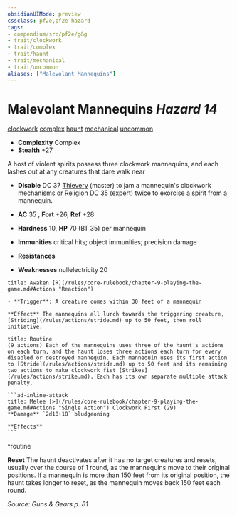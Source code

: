 ```yaml
---
obsidianUIMode: preview
cssclass: pf2e,pf2e-hazard
tags:
- compendium/src/pf2e/g&g
- trait/clockwork
- trait/complex
- trait/haunt
- trait/mechanical
- trait/uncommon
aliases: ["Malevolant Mannequins"]
---
```

# Malevolant Mannequins *Hazard 14*  
[clockwork](/rules/traits/clockwork-g-g.md)  [complex](/rules/traits/complex.md)  [haunt](/rules/traits/haunt.md)  [mechanical](/rules/traits/mechanical.md)  [uncommon](/rules/traits/uncommon.md)  

- **Complexity** Complex
- **Stealth** +27  

A host of violent spirits possess three clockwork mannequins, and each lashes out at any creatures that dare walk near

- **Disable** DC 37 [Thievery](/compendium/skills.md#Thievery) (master) to jam a mannequin's clockwork mechanisms or [Religion](/compendium/skills.md#Religion) DC 35 (expert) twice to exorcise a spirit from a mannequin.  

- **AC** 35 , **Fort** +26, **Ref** +28
- **Hardness** 10, **HP** 70 (BT 35) per mannequin
- **Immunities** critical hits; object immunities; precision damage
- **Resistances** 
- **Weaknesses** nullelectricity 20
     
```ad-embed-ability
title: Awaken [R](/rules/core-rulebook/chapter-9-playing-the-game.md#Actions "Reaction")

- **Trigger**: A creature comes within 30 feet of a mannequin

**Effect** The mannequins all lurch towards the triggering creature, [Striding](/rules/actions/stride.md) up to 50 feet, then roll initiative.
```

````ad-pf2-summary
title: Routine
(9 actions) Each of the mannequins uses three of the haunt's actions on each turn, and the haunt loses three actions each turn for every disabled or destroyed mannequin. Each mannequin uses its first action to [Stride](/rules/actions/stride.md) up to 50 feet and its remaining two actions to make clockwork fist [Strikes](/rules/actions/strike.md). Each has its own separate multiple attack penalty.

```ad-inline-attack
title: Melee [>](/rules/core-rulebook/chapter-9-playing-the-game.md#Actions "Single Action") Clockwork First (29)
**Damage** `2d10+18` bludgeoning 
 
**Effects**
```
````
^routine

**Reset** The haunt deactivates after it has no target creatures and resets, usually over the course of 1 round, as the mannequins move to their original positions. If a mannequin is more than 150 feet from its original position, the haunt takes longer to reset, as the mannequin moves back 150 feet each round.  

*Source: Guns & Gears p. 81*